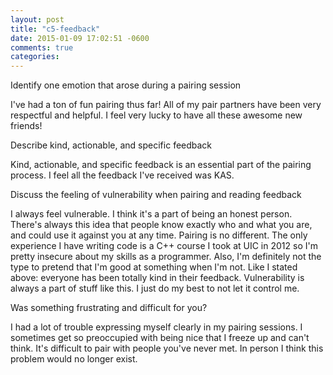 ```yaml
---
layout: post
title: "c5-feedback"
date: 2015-01-09 17:02:51 -0600
comments: true
categories:
---
```


Identify one emotion that arose during a pairing session

I've had a ton of fun pairing thus far!  All of my pair partners have been very respectful and helpful.  I feel very lucky to have all these awesome new friends!

Describe kind, actionable, and specific feedback

Kind, actionable, and specific feedback is an essential part of the pairing process.  I feel all the feedback I've received was KAS.

Discuss the feeling of vulnerability when pairing and reading feedback

I always feel vulnerable.  I think it's a part of being an honest person.  There's always this idea that people know exactly who and what you are, and could use it against you at any time.  Pairing is no different.  The only experience I have writing code is a C++ course I took at UIC in 2012 so I'm pretty insecure about my skills as a programmer.  Also, I'm definitely not the type to pretend that I'm good at something when I'm not.  Like I stated above: everyone has been totally kind in their feedback.  Vulnerability is always a part of stuff like this.  I just do my best to not let it control me.

Was something frustrating and difficult for you?

I had a lot of trouble expressing myself clearly in my pairing sessions.  I sometimes get so preoccupied with being nice that I freeze up and can't think.  It's difficult to pair with people you've never met.  In person I think this problem would no longer exist.
